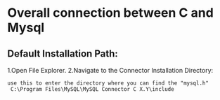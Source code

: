 # Overall connection between C and Mysql
## Default Installation Path:
1.Open File Explorer.
2.Navigate to the Connector Installation Directory:
```
use this to enter the directory where you can find the "mysql.h"
 C:\Program Files\MySQL\MySQL Connector C X.Y\include
```
